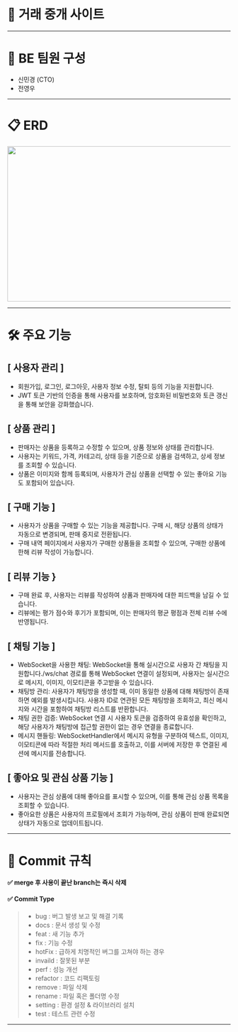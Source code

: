 <h1>📖 거래 중개 사이트 </h1>


***

<h1>👥 BE 팀원 구성</h1>

* 신민경 (CTO)
* 전영우

***
   
<h1>📋 ERD</h1>

   
<img src="https://github.com/mmmv41/shopping-mall-product/assets/156222089/b1763923-e224-4012-8f06-6a6e3707c56d" width="700" height="350">

***

<h1>🛠 주요 기능</h1>



<h2>[ 사용자 관리 ]</h2>

* 회원가입, 로그인, 로그아웃, 사용자 정보 수정, 탈퇴 등의 기능을 지원합니다.
* JWT 토큰 기반의 인증을 통해 사용자를 보호하며, 암호화된 비밀번호와 토큰 갱신을 통해 보안을 강화했습니다.

<h2>[ 상품 관리 ]</h2>

* 판매자는 상품을 등록하고 수정할 수 있으며, 상품 정보와 상태를 관리합니다.
* 사용자는 키워드, 가격, 카테고리, 상태 등을 기준으로 상품을 검색하고, 상세 정보를 조회할 수 있습니다.
* 상품은 이미지와 함께 등록되며, 사용자가 관심 상품을 선택할 수 있는 좋아요 기능도 포함되어 있습니다.

<h2>[ 구매 기능 ]</h2>

* 사용자가 상품을 구매할 수 있는 기능을 제공합니다. 구매 시, 해당 상품의 상태가 자동으로 변경되며, 판매 중지로 전환됩니다.
* 구매 내역 페이지에서 사용자가 구매한 상품들을 조회할 수 있으며, 구매한 상품에 한해 리뷰 작성이 가능합니다.

<h2>[ 리뷰 기능 }</h2>

* 구매 완료 후, 사용자는 리뷰를 작성하여 상품과 판매자에 대한 피드백을 남길 수 있습니다.
* 리뷰에는 평가 점수와 후기가 포함되며, 이는 판매자의 평균 평점과 전체 리뷰 수에 반영됩니다.

<h2>[ 채팅 기능 ]</h2>

* WebSocket을 사용한 채팅: WebSocket을 통해 실시간으로 사용자 간 채팅을 지원합니다./ws/chat 경로를 통해 WebSocket 연결이 설정되며, 사용자는 실시간으로 메시지, 이미지, 이모티콘을 주고받을 수 있습니다.
* 채팅방 관리: 사용자가 채팅방을 생성할 때, 이미 동일한 상품에 대해 채팅방이 존재하면 예외를 발생시킵니다. 사용자 ID로 연관된 모든 채팅방을 조회하고, 최신 메시지와 시간을 포함하여 채팅방 리스트를 반환합니다.
* 채팅 권한 검증: WebSocket 연결 시 사용자 토큰을 검증하여 유효성을 확인하고, 해당 사용자가 채팅방에 접근할 권한이 없는 경우 연결을 종료합니다.
* 메시지 핸들링: WebSocketHandler에서 메시지 유형을 구분하여 텍스트, 이미지, 이모티콘에 따라 적절한 처리 메서드를 호출하고, 이를 서버에 저장한 후 연결된 세션에 메시지를 전송합니다.

<h2>[ 좋아요 및 관심 상품 기능 ]</h2>

* 사용자는 관심 상품에 대해 좋아요를 표시할 수 있으며, 이를 통해 관심 상품 목록을 조회할 수 있습니다.
* 좋아요한 상품은 사용자의 프로필에서 조회가 가능하며, 관심 상품이 판매 완료되면 상태가 자동으로 업데이트됩니다.





***




<h1>📌 Commit 규칙</12>

<h4>✅ merge 후 사용이 끝난 branch는 즉시 삭제 </h4>

<h4>✅ Commit Type</h4>

> * bug : 버그 발생 보고 및 해결 기록
> * docs : 문서 생성 및 수정
> * feat : 새 기능 추가
> * fix : 기능 수정
> * hotFix : 급하게 치명적인 버그를 고쳐야 하는 경우
> * invaild : 잘못된 부분
> * perf : 성능 개선
> * refactor : 코드 리팩토링
> * remove : 파일 삭제
> * rename : 파일 혹은 폴더명 수정
> * setting : 환경 설정 & 라이브러리 설치
> * test : 테스트 관련 수정

***



